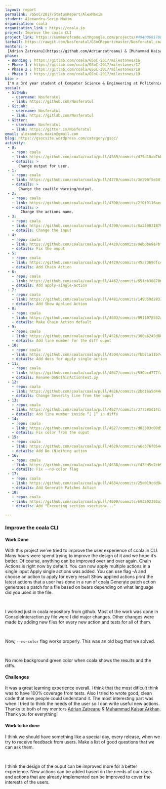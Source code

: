 ```yaml
---
layout: report
permalink: /GSoC/2017/StatusReport/AlexMaxim
student: Alexandru-Sorin Maxim
organisation: coala
organisation_link : https://coala.io
project: Improve the coala CLI
project_link: https://summerofcode.withgoogle.com/projects/#4940869170888704
tarball: https://rawgit.com/Nosferatul/GSoCReport/master/Nosferatul_coala.tar
mentors: >
 [Adrian Zatreanu](https://github.com/Adrianzatreanu) & [Muhammad Kaisar Arkhan](https://github.com/yukiisbored)
phase:
 - Bonding : https://gitlab.com/coala/GSoC-2017/milestones/16
 - Phase 1 : https://gitlab.com/coala/GSoC-2017/milestones/17
 - Phase 2 : https://gitlab.com/coala/GSoC-2017/milestones/18
 - Phase 3 : https://gitlab.com/coala/GSoC-2017/milestones/19
bio: >
 I'm a 3rd year student of Computer Science & Engineering at Politehnica University of Bucharest. I participated in GSoC and worked with [coala](https://coala.io) to improve coala CLI experience. Most of the people who use a CLI program do not read the whole output, only a small part of it. Also, a large output from a command could tire them and could make them stop using our application. Remove the redundant information, keeping only the necessary information.  
social:
 - GitHub:
   - username: Nosferatul
   - link: https://github.com/Nosferatul
 - GitLab:
   - username: Nosferatul
   - link: https://gitlab.com/Nosferatul
 - Gitter:
   - username: Nosferatul
   - link: https://gitter.im/Nosferatul
email: alexandrus.maxim@gmail.com
blog: https://gsocsite.wordpress.com/category/gsoc/
activity:
 - 0:
   - repo: coala
   - link: https://github.com/coala/coala/pull/4369/commits/d75d10ab7bb9be4abe7d14f201afc748fb1b96d6
   - details: >
      Change output for user.
 - 1:
   - repo: coala
   - link: https://github.com/coala/coala/pull/4370/commits/3e590f5e34f019103f98f0ea9b32c94d01e05472
   - details: >
      Change the coafile warning/output.
 - 2:
   - repo: coala
   - link: https://github.com/coala/coala/pull/4390/commits/2f0f3116aea7e2933322d4cc2a44a9fef61981a4
   - details: >
       Change the actions name.
 - 3:
   - repo: coala
   - link: https://github.com/coala/coala/pull/4390/commits/8a25983187966a60a810756c200ece1d9bb59607
   - details: Change the input
 - 4:
   - repo: coala
   - link: https://github.com/coala/coala/pull/4420/commits/0eb0be9e7bf4765dd829d0aeb5a6918fb00d05e1
   - details: Fix the ouput
 - 5:
   - repo: coala
   - link: https://github.com/coala/coala/pull/4429/commits/45a7369dfcc7af78c0844f0203a1deb1a17a3c75
   - details: Add Chain Action
 - 6:
   - repo: coala
   - link: https://github.com/coala/coala/pull/4462/commits/65feb308706c77ca5aac10123f757600cc639c1a
   - details: Add apply-single-action
 - 7:
   - repo: coala
   - link: https://github.com/coala/coala/pull/4481/commits/149d59d28318954d4035c7e8f639cc344af061c0
   - details: Add Show Applied Action
 - 8:
   - repo: coala
   - link: https://github.com/coala/coala/pull/4603/commits/0911078532a49c42afb06effec750be24a7b4139
   - details: Make Chain Action default
 - 9:
   - repo: coala
   - link: https://github.com/coala/coala/pull/4626/commits/360a6245d88260631c8a9019de026e835e43df3d
   - details: Add line number for the diff ouput
 - 10:
   - repo: coala
   - link: https://github.com/coala/coala/pull/4504/commits/fbb71a11b7475c9a1c61659f43ad44450104664a
   - details: Add docs for apply single action
 - 11:
   - repo: coala
   - link: https://github.com/coala/coala/pull/4647/commits/530bcd777fadf7d120ceb2611e4e5f92edbe436b
   - details: Rename DoNothinActionTest.py
 - 12:
   - repo: coala
   - link: https://github.com/coala/coala/pull/4626/commits/2bd16a5d44d93edc211da3faf4cb17e93296cd70
   - details: Change Severity line from the ouput
 - 13:
   - repo: coala
   - link: https://github.com/coala/coala/pull/4627/commits/377585d14cac6522546c9dc0a94f2890304eb7a5
   - details: Add line number inside “[ ]” in diffs
 - 14:
   - repo: coala
   - link: https://github.com/coala/coala/pull/4627/commits/d03303c00d5e6afa543cb173288b3908a8945428
   - details: Fix color from the ouput
 - 15:
   - repo: coala
   - link: https://github.com/coala/coala/pull/4629/commits/a6c376f054da150e2d29a90997a03ddd3ec7dba0
   - details: Add Do (N)othing action
 - 16:
   - repo: coala
   - link: https://github.com/coala/coala/pull/4638/commits/f43bd5e7cb908c5d3a7b384924bc5f282a2e625a
   - details: Fix --no-color flag
 - 17:
   - repo: coala
   - link: https://github.com/coala/coala/pull/4634/commits/25e019cdd944532f969d5cf1079afd7d62f41e19
   - details: Add Generate Patches Action
 - 18:
   - repo: coala
   - link: https://github.com/coala/coala/pull/4600/commits/693592393a3ca35cedfccaec260ba1ba6a4db0cf
   - details: Add "Executing section <section>..."

---
```


### Improve the coala CLI


#### Work Done

With this project we’ve tried to improve the user experience of coala in CLI. Many hours were spend trying to improve the design of it and we hope it’s better. Of course, anything can be improved over and over again.
Chain Actions is right now by default. You can now apply multiple actions in a single input
Apply single actions was added. You can use flag -A and choose an action to apply for every result
Show applied actions print the latest actions that a user has done in a run of coala
Generate patch action generates a patch for a file based on bears depending on what language did you used in the file.

<br>

I worked just in coala repository from github. Most of the work was done in ConsoleInteraction.py file were I did major changes. Other changes were made by adding new files for every new action and tests for all of them.

<br>

Now, `--no-color` flag works properly. This was an old bug that we solved.

<br>

No more background green color when coala shows the results and the diffs.

#### Challenges

It was a great learning experience overall. I think that the most dificult think was to have 100% coverage from tests. Also I tried to wrote good, clean code that new people could understand it. The most interesting part was when I tried to think the needs of the user so I can write useful new actions. Thanks to both of my mentors [Adrian Zatreanu](https://github.com/Adrianzatreanu) & [Muhammad Kaisar Arkhan](https://github.com/yukiisbored). Thank you for everything!


#### Work to be done

I think we should have something like a special day, every release, when we try to receive feedback from users. Make a list of good questions
that we can ask them.

<br>

I think the design of the ouput can be improved more for a better experience. New actions can be added based on the needs of our users and
actions that are already implemented can be improved to cover the interests of the users.

<br>

